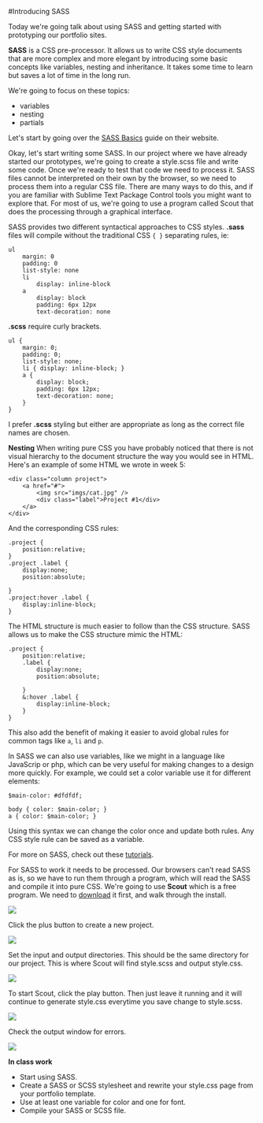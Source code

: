 #Introducing SASS

Today we're going talk about using SASS and getting started with prototyping our portfolio sites.

**SASS** is a CSS pre-processor.  It allows us to write CSS style documents that are more complex and more elegant by introducing some basic concepts like variables, nesting and inheritance.  It takes some time to learn but saves a lot of time in the long run.

We're going to focus on these topics:
- variables
- nesting
- partials

Let's start by going over the [SASS Basics](http://sass-lang.com/guide) guide on their website.

Okay, let's start writing some SASS.  In our project where we have already started our prototypes, we're going to create a style.scss file and write some code.  Once we're ready to test that code we need to process it.  SASS files cannot be interpreted on their own by the browser, so we need to process them into a regular CSS file.  There are many ways to do this, and if you are familiar with Sublime Text Package Control tools you might want to explore that.  For most of us, we're going to use a program called Scout that does the processing through a graphical interface.

SASS provides two different syntactical approaches to CSS styles.  **.sass** files will compile without the traditional CSS `{ }` separating rules, ie:
```
ul
  	margin: 0
  	padding: 0
  	list-style: none
	li
	  	display: inline-block
	a
	  	display: block
	  	padding: 6px 12px
	  	text-decoration: none
```

**.scss** require curly brackets.
```
ul {
    margin: 0;
    padding: 0;
    list-style: none;
    li { display: inline-block; }
	a {
	    display: block;
	    padding: 6px 12px;
	    text-decoration: none;
	}
}
```

I prefer **.scss** styling but either are appropriate as long as the correct file names are chosen.

**Nesting**
When writing pure CSS you have probably noticed that there is not visual hierarchy to the document structure the way you would see in HTML.  Here's an example of some HTML we wrote in week 5:
```
<div class="column project">
    <a href="#">
        <img src="imgs/cat.jpg" />
        <div class="label">Project #1</div>
    </a>
</div>
```
And the corresponding CSS rules:
```
.project {
	position:relative;
}
.project .label {
	display:none;
	position:absolute;

}
.project:hover .label {
	display:inline-block;
}
```
The HTML structure is much easier to follow than the CSS structure.  SASS allows us to make the CSS structure mimic the HTML:
```
.project {
	position:relative;
	.label {
		display:none;
		position:absolute;

	}
	&:hover .label {
		display:inline-block;
	}
}
```
This also add the benefit of making it easier to avoid global rules for common tags like `a`, `li` and `p`.

In SASS we can also use variables, like we might in a language like JavaScrip or php, which can be very useful for making changes to a design more quickly.  For example, we could set a color variable use it for different elements:
```
$main-color: #dfdfdf;

body { color: $main-color; }
a { color: $main-color; }
```
Using this syntax we can change the color once and update both rules.  Any CSS style rule can be saved as a variable.

For more on SASS, check out these [tutorials](http://thesassway.com/).

For SASS to work it needs to be processed.  Our browsers can't read SASS as is, so we have to run them through a program, which will read the SASS and compile it into pure CSS.  We're going to use **Scout** which is a free program.  We need to [download](https://mhs.github.io/scout-app/) it first, and walk through the install.

<img src="https://raw.github.com/owenroberts/mmp350/master/week7/scout.jpg" />

Click the plus button to create a new project.

<img src="https://raw.github.com/owenroberts/mmp350/master/week7/create.png" />

Set the input and output directories.  This should be the same directory for our project.  This is where Scout will find style.scss and output style.css.

<img src="https://raw.github.com/owenroberts/mmp350/master/week7/config.png" />

To start Scout, click the play button.  Then just leave it running and it will continue to generate style.css everytime you save change to style.scss.

<img src="https://raw.github.com/owenroberts/mmp350/master/week7/play.png" />

Check the output window for errors.

<img src="https://raw.github.com/owenroberts/mmp350/master/week7/output.png" />


**In class work**
- Start using SASS.
- Create a SASS or SCSS stylesheet and rewrite your style.css page from your portfolio template.
- Use at least one variable for color and one for font.
- Compile your SASS or SCSS file.